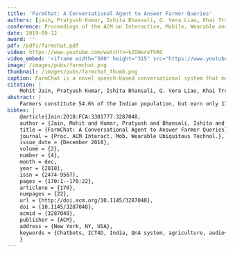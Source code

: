 ```yaml
---
title: 'FarmChat: A Conversational Agent to Answer Farmer Queries'
authors: [jain, Pratyush Kumar, Ishita Bhansali, Q. Vera Liao, Khai Truong, patel]
conference: Proceedings of the ACM on Interactive, Mobile, Wearable and Ubiquitous Technologies (IMWUT), 2018
date: 2019-09-12
award: ''
pdf: /pdfs/farmchat.pdf
video: https://www.youtube.com/watch?v=kZOHereThR0
video_embed: '<iframe width="560" height="315" src="https://www.youtube.com/embed/kZOHereThR0" frameborder="0" allowfullscreen></iframe>'
image: /images/pubs/farmchat.png
thumbnail: /images/pubs/farmchat_thumb.png
caption: FarmChat is a novel speech-based conversational system that meets the information needs of low literate rural Indian farmers. The chatbot's intelligence was based on Kisan Call Center logs and inputs from local agri-experts.
citation: |
    Mohit Jain, Pratyush Kumar, Ishita Bhansali, Q. Vera Liao, Khai Truong, and Shwetak Patel. 2018. FarmChat: A Conversational Agent to Answer Farmer Queries. Proc. ACM Interact. Mob. Wearable Ubiquitous Technol. 2, 4, Article 170 (December 2018), 22 pages. https://doi.org/10.1145/3287048
abstract: |
    Farmers constitute 54.6% of the Indian population, but earn only 13.9% of the national GDP. This gross mismatch can be alleviated by improving farmers’ access to information and expert advice (e.g., knowing which seeds to sow and how to treat pests can significantly impact yield). In this paper, we report our experience of designing a conversational agent, called FarmChat, to meet the information needs of farmers in rural India. We conducted an evaluative study with 34 farmers near Ranchi in India, focusing on assessing the usability of the system, acceptability of the information provided, and understanding the user population’s unique preferences, needs, and challenges in using the technology. We performed a comparative study with two different modalities: audio-only and audio+text. Our results provide a detailed understanding on how literacy level, digital literacy, and other factors impact users’ preferences for the interaction modality. We found that a conversational agent has the potential to effectively meet the information needs of farmers at scale. More broadly, our results could inform future work on designing conversational agents for user populations with limited literacy and technology experience.
bibtex: |
    @article{Jain:2018:FCA:3301777.3287048,
    author = {Jain, Mohit and Kumar, Pratyush and Bhansali, Ishita and Liao, Q. Vera and Truong, Khai and Patel, Shwetak},
    title = {FarmChat: A Conversational Agent to Answer Farmer Queries},
    journal = {Proc. ACM Interact. Mob. Wearable Ubiquitous Technol.},
    issue_date = {December 2018},
    volume = {2},
    number = {4},
    month = dec,
    year = {2018},
    issn = {2474-9567},
    pages = {170:1--170:22},
    articleno = {170},
    numpages = {22},
    url = {http://doi.acm.org/10.1145/3287048},
    doi = {10.1145/3287048},
    acmid = {3287048},
    publisher = {ACM},
    address = {New York, NY, USA},
    keywords = {Chatbots, ICT4D, India, QnA system, agriculture, audio+text UI, audio-only UI, conversational agents, developing world, farming, smartphone, speech-based interfaces, user interfaces},
    } 
---
```

